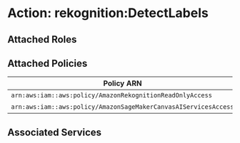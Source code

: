 # Action: rekognition:DetectLabels

## Attached Roles

## Attached Policies

| Policy ARN | Policy Name |
|------------|-------------|
| `arn:aws:iam::aws:policy/AmazonRekognitionReadOnlyAccess` | [AmazonRekognitionReadOnlyAccess](../policies.md#amazonrekognitionreadonlyaccess) |
| `arn:aws:iam::aws:policy/AmazonSageMakerCanvasAIServicesAccess` | [AmazonSageMakerCanvasAIServicesAccess](../policies.md#amazonsagemakercanvasaiservicesaccess) |

## Associated Services

